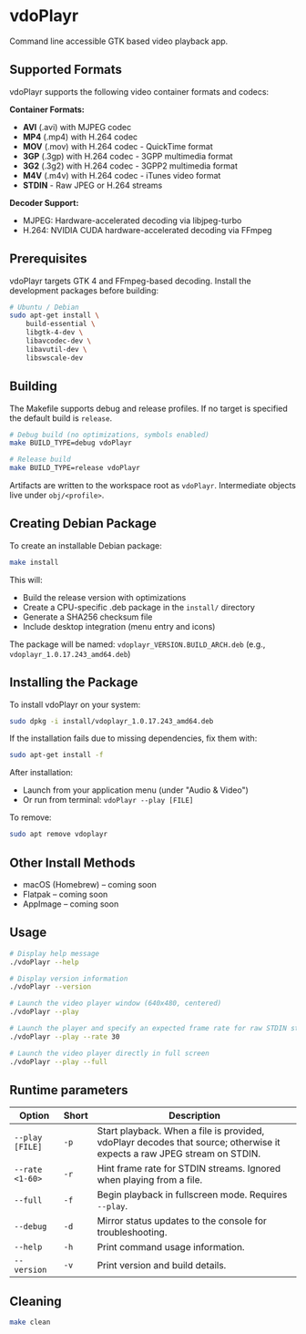 # vdoPlayr
Command line accessible GTK based video playback app.

## Supported Formats

vdoPlayr supports the following video container formats and codecs:

**Container Formats:**
- **AVI** (.avi) with MJPEG codec
- **MP4** (.mp4) with H.264 codec
- **MOV** (.mov) with H.264 codec - QuickTime format
- **3GP** (.3gp) with H.264 codec - 3GPP multimedia format
- **3G2** (.3g2) with H.264 codec - 3GPP2 multimedia format
- **M4V** (.m4v) with H.264 codec - iTunes video format
- **STDIN** - Raw JPEG or H.264 streams

**Decoder Support:**
- MJPEG: Hardware-accelerated decoding via libjpeg-turbo
- H.264: NVIDIA CUDA hardware-accelerated decoding via FFmpeg

## Prerequisites

vdoPlayr targets GTK 4 and FFmpeg-based decoding. Install the development packages before building:

```bash
# Ubuntu / Debian
sudo apt-get install \
	build-essential \
	libgtk-4-dev \
	libavcodec-dev \
	libavutil-dev \
	libswscale-dev
```

## Building

The Makefile supports debug and release profiles. If no target is specified the default build is `release`.

```bash
# Debug build (no optimizations, symbols enabled)
make BUILD_TYPE=debug vdoPlayr

# Release build
make BUILD_TYPE=release vdoPlayr
```

Artifacts are written to the workspace root as `vdoPlayr`. Intermediate objects live under `obj/<profile>`.

## Creating Debian Package

To create an installable Debian package:

```bash
make install
```

This will:
- Build the release version with optimizations
- Create a CPU-specific .deb package in the `install/` directory
- Generate a SHA256 checksum file
- Include desktop integration (menu entry and icons)

The package will be named: `vdoplayr_VERSION.BUILD_ARCH.deb` (e.g., `vdoplayr_1.0.17.243_amd64.deb`)

## Installing the Package

To install vdoPlayr on your system:

```bash
sudo dpkg -i install/vdoplayr_1.0.17.243_amd64.deb
```

If the installation fails due to missing dependencies, fix them with:
```bash
sudo apt-get install -f
```

After installation:
- Launch from your application menu (under "Audio & Video")
- Or run from terminal: `vdoPlayr --play [FILE]`

To remove:
```bash
sudo apt remove vdoplayr
```

## Other Install Methods

- macOS (Homebrew) – coming soon
- Flatpak – coming soon
- AppImage – coming soon

## Usage

```bash
# Display help message
./vdoPlayr --help

# Display version information
./vdoPlayr --version

# Launch the video player window (640x480, centered)
./vdoPlayr --play

# Launch the player and specify an expected frame rate for raw STDIN streams
./vdoPlayr --play --rate 30

# Launch the video player directly in full screen
./vdoPlayr --play --full
```

## Runtime parameters

| Option | Short | Description |
| --- | --- | --- |
| `--play [FILE]` | `-p` | Start playback. When a file is provided, vdoPlayr decodes that source; otherwise it expects a raw JPEG stream on STDIN. |
| `--rate <1-60>` | `-r` | Hint frame rate for STDIN streams. Ignored when playing from a file. |
| `--full` | `-f` | Begin playback in fullscreen mode. Requires `--play`. |
| `--debug` | `-d` | Mirror status updates to the console for troubleshooting. |
| `--help` | `-h` | Print command usage information. |
| `--version` | `-v` | Print version and build details. |

## Cleaning

```bash
make clean
```
